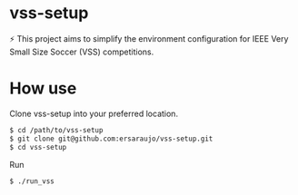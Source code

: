 # vss-setup
⚡ This project aims to simplify the environment configuration for IEEE Very Small Size Soccer (VSS) competitions.

# How use
Clone vss-setup into your preferred location.

```bash
$ cd /path/to/vss-setup
$ git clone git@github.com:ersaraujo/vss-setup.git
$ cd vss-setup
```
Run

```bash
$ ./run_vss
```
